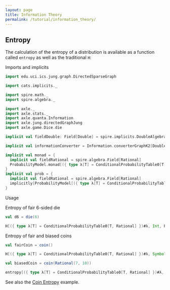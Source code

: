 ```yaml
---
layout: page
title: Information Theory
permalink: /tutorial/information_theory/
---
```


## Entropy

The calculation of the entropy of a distribution is available as a function called `entropy`
as well as the traditional `H`:

Imports and implicits

```scala mdoc:silent
import edu.uci.ics.jung.graph.DirectedSparseGraph

import cats.implicits._

import spire.math._
import spire.algebra._

import axle._
import axle.stats._
import axle.quanta.Information
import axle.jung.directedGraphJung
import axle.game.Dice.die

implicit val fieldDouble: Field[Double] = spire.implicits.DoubleAlgebra

implicit val informationConverter = Information.converterGraphK2[Double, DirectedSparseGraph]

implicit val monad = {
  implicit val fieldRational = spire.algebra.Field[Rational]
  ProbabilityModel.monad[({ type λ[T] = ConditionalProbabilityTable0[T, Rational] })#λ, Rational]
}
implicit val prob = {
  implicit val fieldRational = spire.algebra.Field[Rational]
  implicitly[ProbabilityModel[({ type λ[T] = ConditionalProbabilityTable0[T, Rational] })#λ, Rational]]
}
```

Usage

Entropy of fair 6-sided die

```scala mdoc
val d6 = die(6)

H[({ type λ[T] = ConditionalProbabilityTable0[T, Rational] })#λ, Int, Rational](d6).show
```

Entropy of fair and biased coins

```scala mdoc
val fairCoin = coin()

H[({ type λ[T] = ConditionalProbabilityTable0[T, Rational] })#λ, Symbol, Rational](fairCoin).show

val biasedCoin = coin(Rational(7, 10))

entropy[({ type λ[T] = ConditionalProbabilityTable0[T, Rational] })#λ, Symbol, Rational](biasedCoin).show
```

See also the [Coin Entropy](/tutorial/entropy_biased_coin/) example.

